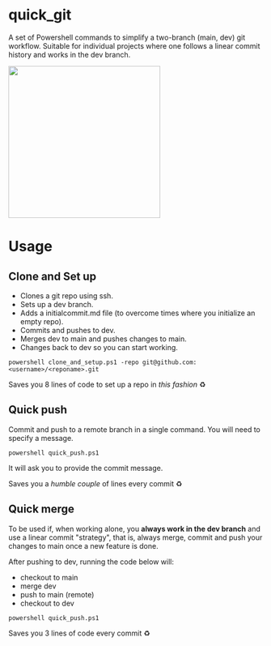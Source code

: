 # quick_git
A set of Powershell commands to simplify a two-branch (main, dev) git workflow. Suitable for individual projects where one follows a linear commit history and works in the dev branch.
<div align="left">
    <img height=300 width=300 src="https://i.kym-cdn.com/entries/icons/original/000/028/021/work.jpg">
</div>

#  Usage

## Clone and Set up

+ Clones a git repo using ssh.
+ Sets up a dev branch.
+ Adds a initialcommit.md file (to overcome times where you initialize an empty repo).
+ Commits and pushes to dev.
+ Merges dev to main and pushes changes to main.
+ Changes back to dev so you can start working.

```
powershell clone_and_setup.ps1 -repo git@github.com:<username>/<reponame>.git
```

Saves you 8 lines of code to set up a repo in *this fashion* :recycle:

## Quick push

Commit and push to a remote branch in a single command. You will need to specify a message.

```
powershell quick_push.ps1
```

It will ask you to provide the commit message.

Saves you a *humble couple* of lines every commit :recycle:

## Quick merge

To be used if, when working alone, you **always work in the dev branch** and use a linear commit "strategy", that is, always merge, commit and push your changes to main once a new feature is done.

After pushing to dev, running the code below will:

+ checkout to main
+ merge dev
+ push to main (remote)
+ checkout to dev

```
powershell quick_push.ps1
```

Saves you 3 lines of code every commit :recycle:
